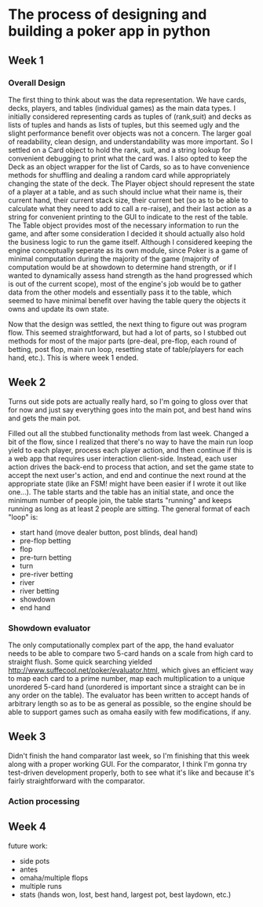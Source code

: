 # The process of designing and building a poker app in python

## Week 1
### Overall Design
The first thing to think about was the data representation. We have cards, decks, players, and tables (individual games) as the main data types. I initially considered representing cards as tuples of (rank,suit) and decks as lists of tuples and hands as lists of tuples, but this seemed ugly and the slight performance benefit over objects was not a concern. The larger goal of readability, clean design, and understandability was more important. So I settled on a Card object to hold the rank, suit, and a string lookup for convenient debugging to print what the card was. I also opted to keep the Deck as an object wrapper for the list of Cards, so as to have convenience methods for shuffling and dealing a random card while appropriately changing the state of the deck. The Player object should represent the state of a player at a table, and as such should inclue what their name is, their current hand, their current stack size, their current bet (so as to be able to calculate what they need to add to call a re-raise), and their last action as a string for convenient printing to the GUI to indicate to the rest of the table. The Table object provides most of the necessary information to run the game, and after some consideration I decided it should actually also hold the business logic to run the game itself. Although I considered keeping the engine conceptually seperate as its own module, since Poker is a game of minimal computation during the majority of the game (majority of computation would be at showdown to determine hand strength, or if I wanted to dynamically assess hand strength as the hand progressed which is out of the current scope), most of the engine's job would be to gather data from the other models and essentially pass it to the table, which seemed to have minimal benefit over having the table query the objects it owns and update its own state. 

Now that the design was settled, the next thing to figure out was program flow. This seemed straightforward, but had a lot of parts, so I stubbed out methods for most of the major parts (pre-deal, pre-flop, each round of betting, post flop, main run loop, resetting state of table/players for each hand, etc.). This is where week 1 ended.

## Week 2

Turns out side pots are actually really hard, so I'm going to gloss over that for now and just say everything goes into the main pot, and best hand wins and gets the main pot.

Filled out all the stubbed functionality methods from last week. Changed a bit of the flow, since I realized that there's no way to have the main run loop yield to each player, process each player action, and then continue if this is a web app that requires user interaction client-side. Instead, each user action drives the back-end to process that action, and set the game state to accept the next user's action, and end and continue the next round at the appropriate state (like an FSM! might have been easier if I wrote it out like one...). The table starts and the table has an initial state, and once the minimum number of people join, the table starts "running" and keeps running as long as at least 2 people are sitting. The general format of each "loop" is:
- start hand (move dealer button, post blinds, deal hand)
- pre-flop betting
- flop
- pre-turn betting
- turn
- pre-river betting
- river
- river betting
- showdown
- end hand

### Showdown evaluator
The only computationally complex part of the app, the hand evaluator needs to be able to compare two 5-card hands on a scale from high card to straight flush. Some quick searching yielded http://www.suffecool.net/poker/evaluator.html, which gives an efficient way to map each card to a prime number, map each multiplication to a unique unordered 5-card hand (unordered is important since a straight can be in any order on the table). The evaluator has been written to accept hands of arbitrary length so as to be as general as possible, so the engine should be able to support games such as omaha easily with few modifications, if any.

## Week 3

Didn't finish the hand comparator last week, so I'm finishing that this week along with a proper working GUI. For the comparator, I think I'm gonna try test-driven development properly, both to see what it's like and because it's fairly straightforward with the comparator.

### Action processing

## Week 4



future work:
- side pots
- antes
- omaha/multiple flops
- multiple runs
- stats (hands won, lost, best hand, largest pot, best laydown, etc.)